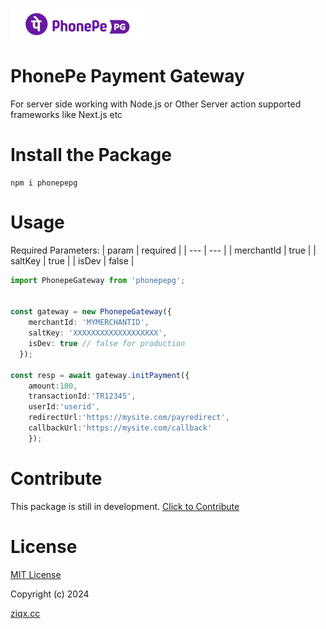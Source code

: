 
<img 
src="https://raw.githubusercontent.com/fathah/phonepepg/main/pepg.png" height="50" alt="PhonePe PG"/>


# PhonePe Payment Gateway

For server side working with Node.js or Other Server action supported frameworks like Next.js etc



# Install the Package
```
npm i phonepepg
```

# Usage
Required Parameters:
| param | required |
| ---    | ---   | 
| merchantId | true |
| saltKey | true |
| isDev | false |



```ts
import PhonepeGateway from 'phonepepg';


const gateway = new PhonepeGateway({
    merchantId: 'MYMERCHANTID',
    saltKey: 'XXXXXXXXXXXXXXXXXXX',
    isDev: true // false for production
  });

const resp = await gateway.initPayment({
    amount:100, 
    transactionId:'TR12345', 
    userId:'userid', 
    redirectUrl:'https://mysite.com/payredirect',
    callbackUrl:'https://mysite.com/callback'
    });

```

# Contribute
This package is still in development.
[Click to Contribute](https://github.com/fathah/phonepepg)

# License

[MIT License](LICENSE)

Copyright (c) 2024 

[ziqx.cc](https://ziqx.cc)